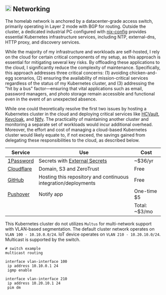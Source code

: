 ## <img src="https://fonts.gstatic.com/s/e/notoemoji/latest/1f308/512.gif" alt="🌈" width="20" height="20"> Networking

The homelab network is anchored by a datacenter-grade access switch, primarily operating in Layer 2 mode with BGP for routing. Outside the cluster, a dedicated industrial PC configured with [nix-config](https://github.com/soulwhisper/nix-config/tree/main/hosts/nix-infra) provides essential Kubernetes infrastructure services, including NTP, external-dns, HTTP proxy, and discovery services.

While the majority of my infrastructure and workloads are self-hosted, I rely on the cloud for certain critical components of my setup, as this approach is essential for mitigating several key risks. By offloading these applications to the cloud, I significantly reduce the complexity of maintenance. Specifically, this approach addresses three critical concerns: (1) avoiding chicken-and-egg scenarios, (2) ensuring the availability of mission-critical services regardless of the status of my Kubernetes cluster, and (3) addressing the "hit by a bus" factor—ensuring that vital applications such as email, password managers, and photo storage remain accessible and functional even in the event of an unexpected absence.

While one could theoretically resolve the first two issues by hosting a Kubernetes cluster in the cloud and deploying critical services like [HCVault](https://www.vaultproject.io/), [Keycloak](https://www.keycloak.org/), and [Ntfy](https://ntfy.sh/). The practicality of maintaining another cluster and monitoring a separate set of workloads would incur additional overhead. Moreover, the effort and cost of managing a cloud-based Kubernetes cluster would likely equate to, if not exceed, the savings gained from delegating these responsibilities to the cloud, as described below.

| Service                                   | Use                                                            | Cost          |
| ----------------------------------------- | -------------------------------------------------------------- | ------------- |
| [1Password](https://1password.com/)       | Secrets with [External Secrets](https://external-secrets.io/)  | ~$36/yr       |
| [Cloudflare](https://www.cloudflare.com/) | Domain, S3 and ZeroTrust                                       | Free          |
| [GitHub](https://github.com/)             | Hosting this repository and continuous integration/deployments | Free          |
| [Pushover](https://pushover.net/)         | Notify app                                                     | One-time $5   |
|                                           |                                                                | Total: ~$3/mo |

This Kubernetes cluster do not utilizes `Multus` for multi-network support with VLAN-based segmentation. The default cluster network operates on `VLAN 100 - 10.10.0.0/24`. IoT device operates on `VLAN 210 - 10.20.10.0/24`. Multicast is supported by the switch.

```shell
# switch example
multicast routing

interface vlan-interface 100
 ip address 10.10.0.1 24
 igmp enable

interface vlan-interface 210
 ip address 10.20.10.1 24
 pim dm
```
